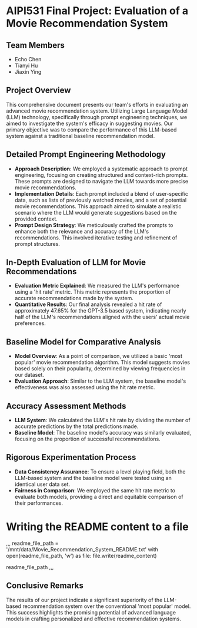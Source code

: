 
# AIPI531 Final Project: Evaluation of a Movie Recommendation System

## Team Members
- Echo Chen
- Tianyi Hu
- Jiaxin Ying

## Project Overview
This comprehensive document presents our team's efforts in evaluating an advanced movie recommendation system. Utilizing Large Language Model (LLM) technology, specifically through prompt engineering techniques, we aimed to investigate the system's efficacy in suggesting movies. Our primary objective was to compare the performance of this LLM-based system against a traditional baseline recommendation model.

## Detailed Prompt Engineering Methodology
- **Approach Description**: We employed a systematic approach to prompt engineering, focusing on creating structured and context-rich prompts. These prompts are designed to navigate the LLM towards more precise movie recommendations.
- **Implementation Details**: Each prompt included a blend of user-specific data, such as lists of previously watched movies, and a set of potential movie recommendations. This approach aimed to simulate a realistic scenario where the LLM would generate suggestions based on the provided context.
- **Prompt Design Strategy**: We meticulously crafted the prompts to enhance both the relevance and accuracy of the LLM's recommendations. This involved iterative testing and refinement of prompt structures.

## In-Depth Evaluation of LLM for Movie Recommendations
- **Evaluation Metric Explained**: We measured the LLM's performance using a 'hit rate' metric. This metric represents the proportion of accurate recommendations made by the system.
- **Quantitative Results**: Our final analysis revealed a hit rate of approximately 47.65% for the GPT-3.5 based system, indicating nearly half of the LLM's recommendations aligned with the users' actual movie preferences.

## Baseline Model for Comparative Analysis
- **Model Overview**: As a point of comparison, we utilized a basic 'most popular' movie recommendation algorithm. This model suggests movies based solely on their popularity, determined by viewing frequencies in our dataset.
- **Evaluation Approach**: Similar to the LLM system, the baseline model's effectiveness was also assessed using the hit rate metric.

## Accuracy Assessment Methods
- **LLM System**: We calculated the LLM's hit rate by dividing the number of accurate predictions by the total predictions made.
- **Baseline Model**: The baseline model's accuracy was similarly evaluated, focusing on the proportion of successful recommendations.

## Rigorous Experimentation Process
- **Data Consistency Assurance**: To ensure a level playing field, both the LLM-based system and the baseline model were tested using an identical user data set.
- **Fairness in Comparison**: We employed the same hit rate metric to evaluate both models, providing a direct and equitable comparison of their performances.

# Writing the README content to a file
,,,
readme_file_path = '/mnt/data/Movie_Recommendation_System_README.txt'
with open(readme_file_path, 'w') as file:
    file.write(readme_content)

readme_file_path
,,,

## Conclusive Remarks
The results of our project indicate a significant superiority of the LLM-based recommendation system over the conventional 'most popular' model. This success highlights the promising potential of advanced language models in crafting personalized and effective recommendation systems.
